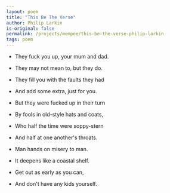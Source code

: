 ```yaml
---
layout: poem
title: "This Be The Verse"
author: Philip Larkin
is-original: false
permalink: /projects/mempoe/this-be-the-verse-philip-larkin
tags: poem
---
```


- They fuck you up, your mum and dad.
- They may not mean to, but they do.
- They fill you with the faults they had
- And add some extra, just for you.

- But they were fucked up in their turn
- By fools in old-style hats and coats,
- Who half the time were soppy-stern
- And half at one another's throats.

- Man hands on misery to man.
- It deepens like a coastal shelf.
- Get out as early as you can,
- And don't have any kids yourself.
